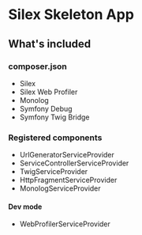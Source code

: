 # Silex Skeleton App

## What's included

### composer.json

* Silex
* Silex Web Profiler
* Monolog
* Symfony Debug
* Symfony Twig Bridge

### Registered components

* UrlGeneratorServiceProvider
* ServiceControllerServiceProvider
* TwigServiceProvider
* HttpFragmentServiceProvider
* MonologServiceProvider

#### Dev mode

*  WebProfilerServiceProvider